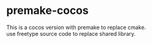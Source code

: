 # premake-cocos
This is a cocos version with premake to replace cmake.  
use freetype source code to replace shared library.
